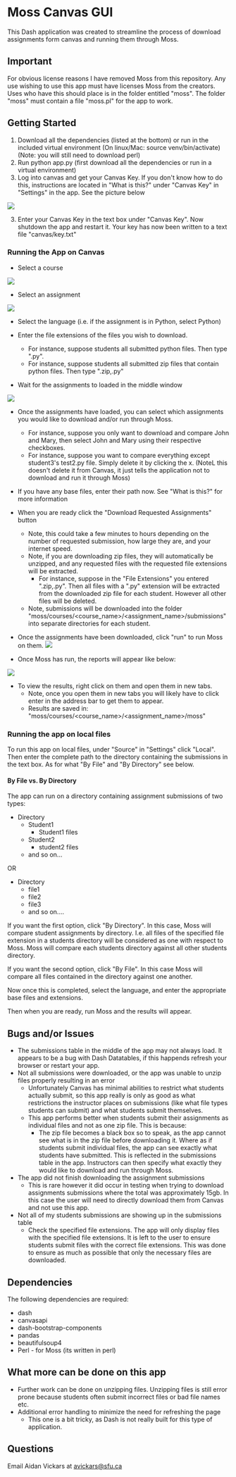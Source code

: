 # Moss Canvas GUI

This Dash application was created to streamline the process of download assignments form canvas and running them through Moss.

## Important

For obvious license reasons I have removed Moss from this repository.  Any use wishing to use this app must have licenses Moss from the creators.  Uses who have this should place is in the folder entitled "moss".  The folder "moss" must contain a file "moss.pl" for the app to work.

## Getting Started

1. Download all the dependencies (listed at the bottom) or run in the included virtual environment (On linux/Mac: source venv/bin/activate) (Note: you will still need to download perl)
2. Run python app.py (first download all the dependencies or run in a virtual environment)
2. Log into canvas and get your Canvas Key.  If you don't know how to do this, instructions are located in "What is this?" under "Canvas Key" in "Settings" in the app.  See the picture below

![](README_stuff/settings.png)

3. Enter your Canvas Key in the text box under "Canvas Key".  Now shutdown the app and restart it.  Your key has now been written to a text file "canvas/key.txt"

### Running the App on Canvas
* Select a course

![](README_stuff/course.png)

* Select an assignment

![](README_stuff/assignment.png)

* Select the language (i.e. if the assignment is in Python, select Python)

* Enter the file extensions of the files you wish to download.  
    * For instance, suppose students all submitted python files. Then type ".py".
    * For instance, suppose students all submitted zip files that contain python files.  Then type ".zip,.py" 

* Wait for the assignments to loaded in the middle window

![](README_stuff/submissions.png)

* Once the assignments have loaded, you can select which assignments you would like to download and/or run through Moss.
    * For instance, suppose you only want to download and compare John and Mary, then select John and Mary using their respective checkboxes.
    * For instance, suppose you want to compare everything except student3's test2.py file.  Simply delete it by clicking the x.  (NoteL this doesn't delete it from Canvas, it just tells the application not to download and run it through Moss)

* If you have any base files, enter their path now.  See "What is this?" for more information

* When you are ready click the "Download Requested Assignments" button
    * Note, this could take a few minutes to hours depending on the number of requested submission, how large they are, and your internet speed.
    * Note, if you are downloading zip files, they will automatically be unzipped, and any requested files with the requested file extensions will be extracted.
        * For instance, suppose in the "File Extensions" you entered ".zip,.py".  Then all files with a ".py" extension will be extracted from the downloaded zip file for each student.  However all other files will be deleted.
    * Note, submissions will be downloaded into the folder "moss/courses/<course_name>/<assignment_name>/submissions" into separate directories for each student.
    
* Once the assignments have been downloaded, click "run" to run Moss on them.
![](README_stuff/moss.png)

* Once Moss has run, the reports will appear like below:

![](README_stuff/results.png)

* To view the results, right click on them and open them in new tabs.
    * Note, once you open them in new tabs you will likely have to click enter in the address bar to get them to appear.
    * Results are saved in: "moss/courses/<course_name>/<assignment_name>/moss"
    
### Running the app on local files

To run this app on local files, under "Source" in "Settings" click "Local".  Then enter the complete path to the directory containing the submissions in the text box. As for what "By File" and "By Directory" see below.

#### By File vs. By Directory
The app can run on a directory containing assignment submissions of two types:
* Directory
    * Student1
        * Student1 files
    * Student2
        * student2 files
    * and so on...

OR

* Directory
    * file1
    * file2
    * file3
    * and so on....
    
If you want the first option, click "By Directory".  In this case, Moss will compare student assignments by directory.  I.e. all files of the specified file extension in a students directory will be considered as one with respect to Moss.  Moss will compare each students directory against all other students directory.

If you want the second option, click "By File".  In this case Moss will compare all files contained in the directory against one another.

Now once this is completed, select the language, and enter the appropriate base files and extensions.

Then when you are ready, run Moss and the results will appear.

## Bugs and/or Issues
* The submissions table in the middle of the app may not always load.  It appears to be a bug with Dash Datatables, if this happends refresh your browser or restart your app.
* Not all submissions were downloaded, or the app was unable to unzip files properly resulting in an error
    * Unfortunately Canvas has minimal abilities to restrict what students actually submit, so this app really is only as good as what restrictions the instructor places on submissions (like what file types students can submit) and what students submit themselves.
    * This app performs better when students submit their assignments as individual files and not as one zip file.  This is because:
        * The zip file becomes a black box so to speak, as the app cannot see what is in the zip file before downloading it.  Where as if students submit individual files, the app can see exactly what students have submitted.  This is reflected in the submissions table in the app.  Instructors can then specify what exactly they would like to download and run through Moss.
* The app did not finish downloading the assignment submissions
    * This is rare however it did occur in testing when trying to download assignments submissions where the total was approximately 15gb.  In this case the user will need to directly download them from Canvas and not use this app.
* Not all of my students submissions are showing up in the submissions table
    * Check the specified file extensions.  The app will only display files with the specified file extensions.  It is left to the user to ensure students submit files with the correct file extensions. This was done to ensure as much as possible that only the necessary files are downloaded.     

## Dependencies
The following dependencies are required:
- dash
- canvasapi
- dash-bootstrap-components
- pandas
- beautifulsoup4
- Perl - for Moss (its written in perl)

## What more can be done on this app
- Further work can be done on unzipping files.  Unzipping files is still error prone because students often submit incorrect files or bad file names etc.
- Additional error handling to minimize the need for refreshing the page
    - This one is a bit tricky, as Dash is not really built for this type of application.

## Questions

Email Aidan Vickars at avickars@sfu.ca
